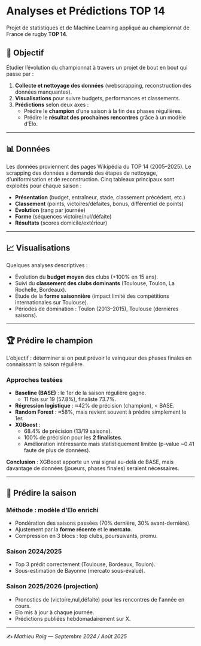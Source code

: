 # Analyses et Prédictions TOP 14

Projet de statistiques et de Machine Learning appliqué au championnat de France de rugby **TOP 14**.

## 🎯 Objectif

Étudier l’évolution du championnat à travers un projet de bout en bout qui passe par :
1. **Collecte et nettoyage des données** (webscrapping, reconstruction des données manquantes).
2. **Visualisations** pour suivre budgets, performances et classements.
3. **Prédictions** selon deux axes :
   - Prédire le **champion** d’une saison à la fin des phases régulières.
   - Prédire le **résultat des prochaines rencontres** grâce à un modèle d’Elo.

---

## 📊 Données

Les données proviennent des pages Wikipédia du TOP 14 (2005–2025). Le scrapping des données a demandé des étapes de nettoyage, d'uniformisation et de reconstruction.
Cinq tableaux principaux sont exploités pour chaque saison :

- **Présentation** (budget, entraîneur, stade, classement précédent, etc.)
- **Classement** (points, victoires/défaites, bonus, différentiel de points)
- **Évolution** (rang par journée)
- **Forme** (séquences victoire/nul/défaite)
- **Résultats** (scores domicile/extérieur)

---

## 📈 Visualisations

Quelques analyses descriptives :
- Évolution du **budget moyen** des clubs (+100% en 15 ans).
- Suivi du **classement des clubs dominants** (Toulouse, Toulon, La Rochelle, Bordeaux).
- Étude de la **forme saisonnière** (impact limité des compétitions internationales sur Toulouse).
- Périodes de domination : Toulon (2013–2015), Toulouse (dernières saisons).

---

## 🏆 Prédire le champion

L’objectif : déterminer si on peut prévoir le vainqueur des phases finales en connaissant la saison régulière.

### Approches testées
- **Baseline (BASE)** : le 1er de la saison régulière gagne.
  - 11 fois sur 19 (57.8%), finaliste 73.7%.
- **Régression logistique** : ≈42% de précision (champion), < BASE.
- **Random Forest** : ≈58%, mais revient souvent à prédire simplement le 1er.
- **XGBoost** :
  - 68.4% de précision (13/19 saisons).
  - 100% de précision pour les **2 finalistes**.
  - Amélioration intéressante mais statistiquement limitée (p-value ~0.41 faute de plus de données).

**Conclusion** : XGBoost apporte un vrai signal au-delà de BASE, mais davantage de données (joueurs, phases finales) seraient nécessaires.

---

## 📅 Prédire la saison

### Méthode : modèle d’**Elo enrichi**
- Pondération des saisons passées (70% dernière, 30% avant-dernière).
- Ajustement par la **forme récente** et le **mercato**.
- Compression en 3 blocs : top clubs, poursuivants, promu.

### Saison 2024/2025
- Top 3 prédit correctement (Toulouse, Bordeaux, Toulon).
- Sous-estimation de Bayonne (mercato sous-évalué).

### Saison 2025/2026 (projection)
- Pronostics de (victoire,nul,défaite) pour les rencontres de l'année en cours.
- Elo mis à jour à chaque journée.
- Prédictions publiées hebdomadairement sur X.


---

✍️ *Mathieu Roig — Septembre 2024 / Août 2025*

